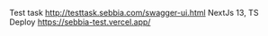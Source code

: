 Test task http://testtask.sebbia.com/swagger-ui.html NextJs 13, TS <br/>
Deploy https://sebbia-test.vercel.app/
